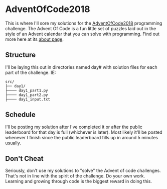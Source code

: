 # AdventOfCode2018
This is where I'll sore my solutions for the [AdventOfCode2018](https://adventofcode.com/2018) programming challenge.
The Advent Of Code is a fun little set of puzzles laid out in the style of an Advent calendar that you can solve with programming. Find out more here at its [about page](https://adventofcode.com/2018/about).

## Structure
I'll be laying this out in directories named day# with solution files for each part of the challenge. IE: 
```
src/
├── day1/
├──── day1_part1.py
├──── day1_part2.py
├──── day1_input.txt

```

## Schedule
I'll be posting my solution after I've completed it or after the public leaderboard for that day is full (whichever is later).
Most likely it'll be posted whenever I finish since the public leaderboard fills up in around 5 minutes usually.

## Don't Cheat
Seriously, don't use my solutions to "solve" the Advent of code challenges. That's not in line with the spirit of the challenge.
Do your own work. Learning and growing through code is the biggest reward in doing this.
